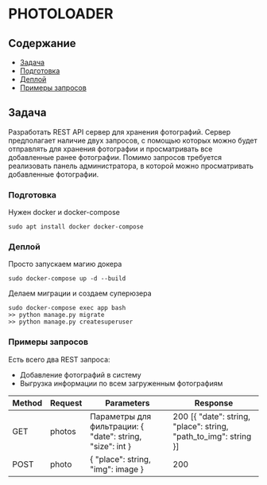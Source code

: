 # PHOTOLOADER

## Содержание

- [Задача](#about)
- [Подготовка](#prerequisites)
- [Деплой](#deployment)
- [Примеры запросов](#usage)

## Задача <a name = "about"></a>

Разработать REST API сервер для хранения фотографий. Сервер предполагает наличие двух запросов, с помощью которых можно будет отправлять для хранения фотографии и просматривать все добавленные ранее фотографии. Помимо запросов требуется реализовать панель администратора, в которой можно просматривать добавленные фотографии.

### Подготовка <a name = "prerequisites"></a>

Нужен docker и docker-compose

```
sudo apt install docker docker-compose
```

### Деплой <a name = "deployment"></a>

Просто запускаем магию докера
```
sudo docker-compose up -d --build
```

Делаем миграции и создаем суперюзера
```
sudo docker-compose exec app bash
>> python manage.py migrate
>> python manage.py createsuperuser
```

### Примеры запросов <a name = "usage"></a>

Есть всего два REST запроса:
* Добавление фотографий в систему
* Выгрузка информации по всем загруженным фотографиям
  
| Method | Request | Parameters                                                | Response                                                         |
| ------ | ------- | --------------------------------------------------------- | ---------------------------------------------------------------- |
| GET    | photos  | Параметры для фильтрации: { "date": string, "size": int } | 200 [{ "date": string, "place": string, "path_to_img": string }] |
| POST   | photo   | { "place": string, "img": image }                         | 200                                                              |
  